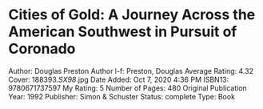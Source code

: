 # Cities of Gold: A Journey Across the American Southwest in Pursuit of Coronado

Author: Douglas Preston
Author l-f: Preston, Douglas
Average Rating: 4.32
Cover: 188393._SX98_.jpg
Date Added: Oct 7, 2020 4:36 PM
ISBN13: 9780671737597
My Rating: 5
Number of Pages: 480
Original Publication Year: 1992
Publisher: Simon & Schuster
Status: complete
Type: Book